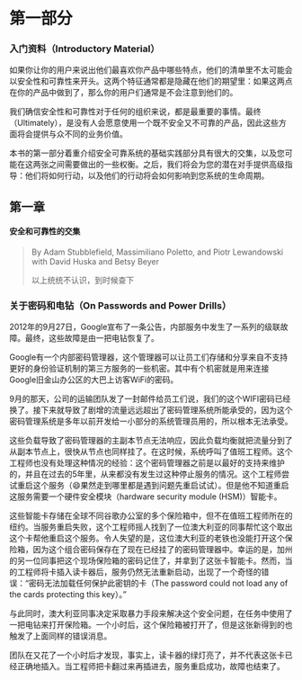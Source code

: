 # 第一部分

### 入门资料（Introductory Material）

如果你让你的用户来说出他们最喜欢你产品中哪些特点，他们的清单里不太可能会以安全性和可靠性来开头。这两个特征通常都是隐藏在他们的期望里：如果这两点在你的产品中做到了，那么你的用户们通常是不会注意到他们的。

我们确信安全性和可靠性对于任何的组织来说，都是最重要的事情。最终（Ultimately），是没有人会愿意使用一个既不安全又不可靠的产品，因此这些方面将会提供与众不同的业务价值。

本书的第一部分着重介绍安全可靠系统的基础实践部分具有很大的交集，以及您可能在这两张之间需要做出的一些权衡。之后，我们将会为您的潜在对手提供高级指导：他们将如何行动，以及他们的行动将会如何影响到您系统的生命周期。

## 第一章

#### **安全和可靠性的交集**

> By Adam Stubblefield, Massimiliano Poletto, and Piotr Lewandowski with David Huska and Betsy Beyer
>
> 以上统统不认识，到时候查下

### 关于密码和电钻（On Passwords and Power Drills）

2012年的9月27日，Google宣布了一条公告，内部服务中发生了一系列的级联故障。最终，这些故障是由一把电钻恢复了。 

Google有一个内部密码管理器，这个管理器可以让员工们存储和分享来自不支持更好的身份验证机制的第三方服务的一些机密。其中有个机密就是用来连接Google旧金山办公区的大巴上访客WiFi的密码。

9月的那天，公司的运输团队发了一封邮件给员工们说，我们的这个WIFI密码已经换了。接下来就导致了剧增的流量远远超出了密码管理系统所能承受的，因为这个密码管理系统是多年以前开发给一小部分的系统管理员用的，所以根本无法承受。

这些负载导致了密码管理器的主副本节点无法响应，因此负载均衡就把流量分到了从副本节点上，很快从节点也同样挂了。在这时候，系统呼叫了值班工程师。这个工程师也没有处理这种情况的经验：这个密码管理器之前是以最好的支持来维护的，并且在过去的5年里，从来都没有发生过这种停止服务的情况。这个工程师尝试重启这个服务（:smile:果然走到哪里都是遇到问题先重启试试）。但是他不知道重启这服务需要一个硬件安全模块（hardware security module (HSM)）智能卡。

这些智能卡存储在全球不同谷歌办公室的多个保险箱中，但不在值班工程师所在的纽约。当服务重启失败，这个工程师摇人找到了一位澳大利亚的同事帮忙这个取出这个卡帮他重启这个服务。令人失望的是，这位澳大利亚的老铁也没能打开这个保险箱，因为这个组合密码保存在了现在已经挂了的密码管理器中。幸运的是，加州的另一位同事把这个现场保险箱的密码记住了，并拿到了这张卡智能卡。然而，当的工程师将卡插入读卡器后，服务仍然无法重新启动，出现了一个奇怪的错误：“密码无法加载任何保护此密钥的卡（The password could not load any of the cards protecting this key）。”

与此同时，澳大利亚同事决定采取暴力手段来解决这个安全问题，在任务中使用了一把电钻来打开保险箱。一个小时后，这个保险箱被打开了，但是这张新得到的也触发了上面同样的错误消息。

团队在又花了一个小时后才发现，事实上，读卡器的绿灯亮了，并不代表这张卡已经正确地插入。当工程师把卡翻过来再插进去，服务重启成功，故障也结束了。